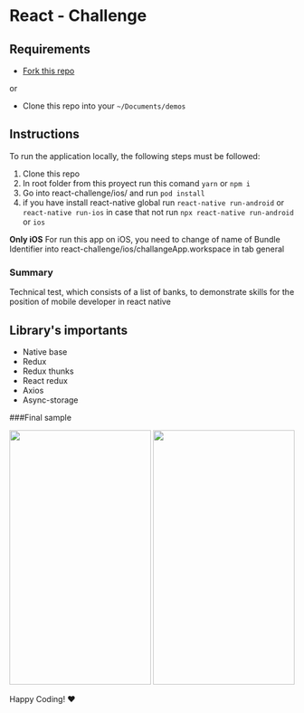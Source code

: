 

# React - Challenge

## Requirements

- [Fork this repo](https://guides.github.com/activities/forking/)

or

- Clone this repo into your `~/Documents/demos`


## Instructions

To run the application locally, the following steps must be followed:

1. Clone this repo
1. In root folder from this proyect run this comand  `yarn` or `npm i`
1. Go into react-challenge/ios/    and run `pod install`
1. if you have install react-native global run `react-native run-android` or `react-native run-ios` in case that not run `npx react-native run-android` or `ios`

**Only iOS** 
For run this app on iOS, you need to change of name of Bundle Identifier 
into react-challenge/ios/challangeApp.workspace in tab general


### Summary

Technical test, which consists of a list of banks, to demonstrate skills for the position of mobile developer in react native

## Library's importants

* Native base
* Redux
* Redux thunks
* React redux
* Axios
* Async-storage


###Final sample


<img src="https://res.cloudinary.com/dhgfid3ej/image/upload/v1595028955/Screen_Shot_2020-07-17_at_18.34.37_r6qcbm.png" width="250" height="450">
<img src="https://res.cloudinary.com/dhgfid3ej/image/upload/v1595028954/Screen_Shot_2020-07-17_at_18.35.39_ojmy1z.png" width="250" height="450">


Happy Coding! :heart:
